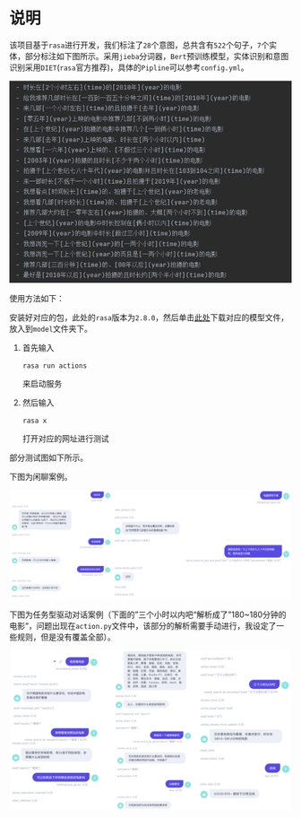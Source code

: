# 说明

该项目基于`rasa`进行开发，我们标注了`28`个意图，总共含有`522`个句子，`7`个实体，部分标注如下图所示。采用`jieba`分词器，`Bert`预训练模型，实体识别和意图识别采用`DIET`(`rasa`官方推荐)，具体的`Pipline`可以参考`config.yml`。

![](.\img\1.png)

使用方法如下：

​	安装好对应的包，此处的`rasa`版本为`2.8.0`，然后单击[此处](https://github.com/MikeDean2367/MovieChatBot/releases/tag/model)下载对应的模型文件，放入到`model`文件夹下。

1. 首先输入

   ```shell
   rasa run actions
   ```

   来启动服务

2. 然后输入

   ```shell
   rasa x
   ```

   打开对应的网址进行测试



部分测试图如下所示。

下图为闲聊案例。

![](.\img\chat.png)



下图为任务型驱动对话案例（下面的”三个小时以内吧“解析成了”180~180分钟的电影“，问题出现在`action.py`文件中，该部分的解析需要手动进行，我设定了一些规则，但是没有覆盖全部）。

![](./img/chat2.png)